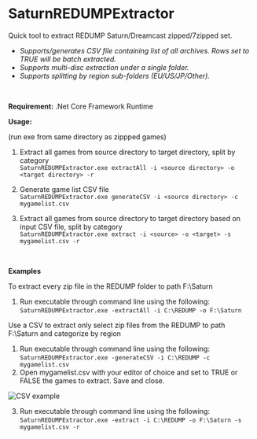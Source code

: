 # SaturnREDUMPExtractor
Quick tool to extract REDUMP Saturn/Dreamcast zipped/7zipped set.

* *Supports/generates CSV file containing list of all archives. Rows set to TRUE will be batch extracted.*
* *Supports multi-disc extraction under a single folder.*
* *Supports splitting by region sub-folders (EU/US/JP/Other).*
<br/>

**Requirement:**
.Net Core Framework Runtime
<br/>

**Usage:**

(run exe from same directory as zippped games)

1. Extract all games from source directory to target directory, split by category<br />
```SaturnREDUMPExtractor.exe extractAll -i <source directory> -o <target directory> -r```

2. Generate game list CSV file<br />
```SaturnREDUMPExtractor.exe generateCSV -i <source directory> -c mygamelist.csv```

3. Extract all games from source directory to target directory based on input CSV file, split by category<br />
```SaturnREDUMPExtractor.exe extract -i <source> -o <target> -s mygamelist.csv -r```
<br/>

**Examples**

To extract every zip file in the REDUMP folder to path F:\Saturn
1. Run executable through command line using the following:<br/>
```SaturnREDUMPExtractor.exe -extractAll -i C:\REDUMP -o F:\Saturn```

Use a CSV to extract only select zip files from the REDUMP to path F:\Saturn and categorize by region
1. Run executable through command line using the following:<br/>
```SaturnREDUMPExtractor.exe -generateCSV -i C:\REDUMP -c mygamelist.csv```
2. Open mygamelist.csv with your editor of choice and set to TRUE or FALSE the games to extract. Save and close.

![CSV example](https://user-images.githubusercontent.com/3223801/83320953-6988ab00-a24c-11ea-9c61-093e0b21817f.PNG "CSV Example")


3. Run executable through command line using the following:<br/>
```SaturnREDUMPExtractor.exe -extract -i C:\REDUMP -o F:\Saturn -s mygamelist.csv -r```

